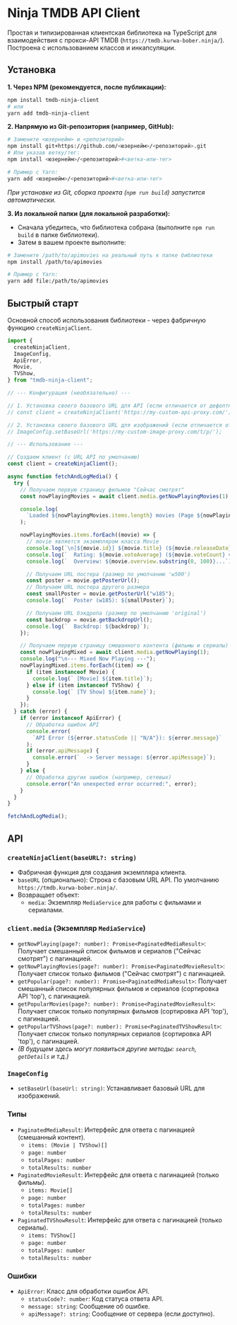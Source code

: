 # Ninja TMDB API Client

Простая и типизированная клиентская библиотека на TypeScript для взаимодействия с прокси-API TMDB (`https://tmdb.kurwa-bober.ninja/`). Построена с использованием классов и инкапсуляции.

## Установка

**1. Через NPM (рекомендуется, после публикации):**

```bash
npm install tmdb-ninja-client
# или
yarn add tmdb-ninja-client
```

**2. Напрямую из Git-репозитория (например, GitHub):**

```bash
# Замените <юзернейм> и <репозиторий>
npm install git+https://github.com/<юзернейм>/<репозиторий>.git
# Или указав ветку/тег:
npm install <юзернейм>/<репозиторий>#<ветка-или-тег>

# Пример с Yarn:
yarn add <юзернейм>/<репозиторий>#<ветка-или-тег>
```

_При установке из Git, сборка проекта (`npm run build`) запустится автоматически._

**3. Из локальной папки (для локальной разработки):**

- Сначала убедитесь, что библиотека собрана (выполните `npm run build` в папке библиотеки).
- Затем в вашем проекте выполните:

```bash
# Замените /path/to/apimovies на реальный путь к папке библиотеки
npm install /path/to/apimovies

# Пример с Yarn:
yarn add file:/path/to/apimovies
```

## Быстрый старт

Основной способ использования библиотеки - через фабричную функцию `createNinjaClient`.

```typescript
import {
  createNinjaClient,
  ImageConfig,
  ApiError,
  Movie,
  TVShow,
} from "tmdb-ninja-client";

// --- Конфигурация (необязательно) ---

// 1. Установка своего базового URL для API (если отличается от дефолтного)
// const client = createNinjaClient('https://my-custom-api-proxy.com/');

// 2. Установка своего базового URL для изображений (если отличается от дефолтного)
// ImageConfig.setBaseUrl('https://my-custom-image-proxy.com/t/p/');

// --- Использование ---

// Создаем клиент (с URL API по умолчанию)
const client = createNinjaClient();

async function fetchAndLogMedia() {
  try {
    // Получаем первую страницу фильмов "Сейчас смотрят"
    const nowPlayingMovies = await client.media.getNowPlayingMovies(1);

    console.log(
      `Loaded ${nowPlayingMovies.items.length} movies (Page ${nowPlayingMovies.page}/${nowPlayingMovies.totalPages}, Total: ${nowPlayingMovies.totalResults})`
    );

    nowPlayingMovies.items.forEach((movie) => {
      // movie является экземпляром класса Movie
      console.log(`\n[${movie.id}] ${movie.title} (${movie.releaseDate})`);
      console.log(`  Rating: ${movie.voteAverage} (${movie.voteCount} votes)`);
      console.log(`  Overview: ${movie.overview.substring(0, 100)}...`);

      // Получаем URL постера (размер по умолчанию 'w500')
      const poster = movie.getPosterUrl();
      // Получаем URL постера другого размера
      const smallPoster = movie.getPosterUrl("w185");
      console.log(`  Poster (w185): ${smallPoster}`);

      // Получаем URL бэкдропа (размер по умолчанию 'original')
      const backdrop = movie.getBackdropUrl();
      console.log(`  Backdrop: ${backdrop}`);
    });

    // Получаем первую страницу смешанного контента (фильмы и сериалы) "Сейчас смотрят"
    const nowPlayingMixed = await client.media.getNowPlaying(1);
    console.log("\n--- Mixed Now Playing ---");
    nowPlayingMixed.items.forEach((item) => {
      if (item instanceof Movie) {
        console.log(` [Movie] ${item.title}`);
      } else if (item instanceof TVShow) {
        console.log(` [TV Show] ${item.name}`);
      }
    });
  } catch (error) {
    if (error instanceof ApiError) {
      // Обработка ошибок API
      console.error(
        `API Error (${error.statusCode || "N/A"}): ${error.message}`
      );
      if (error.apiMessage) {
        console.error(`  -> Server message: ${error.apiMessage}`);
      }
    } else {
      // Обработка других ошибок (например, сетевых)
      console.error("An unexpected error occurred:", error);
    }
  }
}

fetchAndLogMedia();
```

## API

### `createNinjaClient(baseURL?: string)`

- Фабричная функция для создания экземпляра клиента.
- `baseURL` (опционально): Строка с базовым URL API. По умолчанию `https://tmdb.kurwa-bober.ninja/`.
- Возвращает объект:
  - `media`: Экземпляр `MediaService` для работы с фильмами и сериалами.

### `client.media` (Экземпляр `MediaService`)

- `getNowPlaying(page?: number): Promise<PaginatedMediaResult>`: Получает смешанный список фильмов и сериалов ("Сейчас смотрят") с пагинацией.
- `getNowPlayingMovies(page?: number): Promise<PaginatedMovieResult>`: Получает список только фильмов ("Сейчас смотрят") с пагинацией.
- `getPopular(page?: number): Promise<PaginatedMediaResult>`: Получает смешанный список популярных фильмов и сериалов (сортировка API 'top'), с пагинацией.
- `getPopularMovies(page?: number): Promise<PaginatedMovieResult>`: Получает список только популярных фильмов (сортировка API 'top'), с пагинацией.
- `getPopularTVShows(page?: number): Promise<PaginatedTVShowResult>`: Получает список только популярных сериалов (сортировка API 'top'), с пагинацией.
- _(В будущем здесь могут появиться другие методы: `search`, `getDetails` и т.д.)_

### `ImageConfig`

- `setBaseUrl(baseUrl: string)`: Устанавливает базовый URL для изображений.

### Типы

- `PaginatedMediaResult`: Интерфейс для ответа с пагинацией (смешанный контент).
  - `items: (Movie | TVShow)[]`
  - `page: number`
  - `totalPages: number`
  - `totalResults: number`
- `PaginatedMovieResult`: Интерфейс для ответа с пагинацией (только фильмы).
  - `items: Movie[]`
  - `page: number`
  - `totalPages: number`
  - `totalResults: number`
- `PaginatedTVShowResult`: Интерфейс для ответа с пагинацией (только сериалы).
  - `items: TVShow[]`
  - `page: number`
  - `totalPages: number`
  - `totalResults: number`

### Ошибки

- `ApiError`: Класс для обработки ошибок API.
  - `statusCode?: number`: Код статуса ответа API.
  - `message: string`: Сообщение об ошибке.
  - `apiMessage?: string`: Сообщение от сервера (если доступно).
